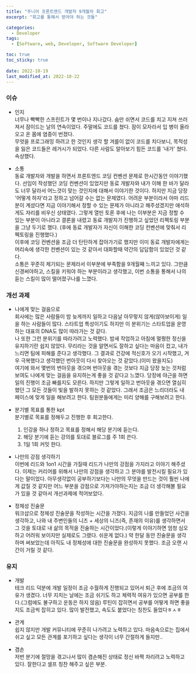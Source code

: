 ```yaml
---
title: "주니어 프론트엔드 개발자 9개월차 회고"
excerpt: "회고를 통해서 얻어야 하는 것들"

categories:
  - Developer
tags:
  - [Software, web, Developer, Software Developer]

toc: true
toc_sticky: true
 
date: 2022-10-19
last_modified_at: 2022-10-22
---
```



### 이슈
  - 인지<br />
    너무나 빡빡한 스프린트가 몇 번이나 지나갔다. 숨만 쉬면서 코드를 치고 지쳐 쓰러져서 잠이드는 날의 연속이었다. 주말에도 코드를 쳤다. 잠이 모자라서 입 병이 올라오고 온 몸에 염증이 번졌다.<br />
    무엇을 프로그래밍 하려고 한 것인지 생각 할 겨를이 없이 코드를 치다보니, 목적성을 잃은 코드들은 레거시가 되었다. 다른 사람도 알아보기 힘든 코드를 '내가' 쳤다. 속상했다.

  - 소통<br />
    동료 개발자와 개발을 하면서 프론트엔드 코딩 컨벤션 문제로 한시간동안 이야기했다. 선임이 작성했던 코딩 컨벤션이 있었지만 동료 개발자와 내가 이해 한 바가 달라도 너무 달라서 어느것이 맞는 것인지에 대해서 이야기한 것이다. 하지만 지금 당장 '어떻게 하자'라고 정하고 넘어갈 수는 없는 문제였다. 어려운 부분이라서 아마 리드분이 계셨다면 지금 이야기해서 정할 수 있는 문제가 아니라고 해주셨겠지만 애석하게도 자리를 비우신 상태였다. 
    그렇게 열띤 토론 후에 나는 이부분은 지금 정할 수 있는 부분이 아니라고 결론을 내렸고 동료 개발자가 진행하고 싶었던 리펙토링 부분을 그냥 두기로 했다. (후에 동료 개발자가 자신이 이해한 코딩 컨벤션에 맞춰서 리펙토링을 진행했다.)<br />
    이후에 코딩 컨벤션을 조금 더 탄탄하게 잡아가기로 했지만 이미 동료 개발자에게는 머리속에 생각한 컨벤션이 있는 것 같아서 대화할때 약간의 답답함이 있었던 것 같다.<br />
    소통은 꾸준히 제기되는 문제라서 이부분에 부족함을 9개월째 느끼고 있다. 그만큼 신경써야하고, 스킬을 키워야 하는 부분이라고 생각했고, 이번 소통을 통해서 나의 듣는 스킬이 많이 떨어졌구나를 느꼈다.
    

### 개선 과제
  - 나에게 맞는 걸음으로<br />
    회사에는 많은 사람들이 밤 늦게까지 일하고 다음날 아무렇지 않게(않아보이게) 일을 하는 사람들이 많다. 스타트업 특성이기도 하지만 이 분위기는 스타트업을 운영하는 대표의 DNA도 많이 따라가는 것 같다.<br />
    나 또한 그런 분위기를 따라가려고 노력했다. 밤새 작업하고 아침에 멀쩡한 정신을 유지하기란 쉽지 않았다. 무리라는 것을 알면서도 잘하고 싶다는 마음이 컸고, 내가 느리면 팀에 피해를 준다고 생각했다. 그 결과로 건강에 적신호가 오기 시작했고, 겨우 극복했다고 생각했던 번아웃이 다시 찾아오는 것 같았다.(이미 왔을지도)<br />
    여기에 와서 몇번의 번아웃을 겪으며 번아웃을 겪는 것보다 지금 당장 늦는 것처럼 보여도 나에게 맞는 걸음을 유지하는게 좋을 것 같다고 느꼈다. 당장에 야근을 하면 일의 진행이 조금 빠를지도 모른다. 하지만 그렇게 일하고 번아웃을 겪으면 열심히 했던 그 모든 것들이 빛을 발하지 못하는 것 같았다. 그래서 조금은 느리더라도 내 페이스에 맞게 일을 해보려고 한다. 팀원분들에게는 미리 양해를 구해보려고 한다.
    
  - 분기별 목표를 통한 kpt<br />
      분기별로 목표를 정해두고 진행한 후 회고한다.<br />
      1. 인강을 하나 정하고 목표를 정해서 해당 분기에 듣는다.<br />
      2. 해당 분기에 듣는 강의를 토대로 블로그를 주 1회 쓴다.<br />
      3. 1일 1회 커밋 한다.
  
  - 나만의 강점 생각하기<br />
    이번에 리드와 1on1 시간을 가질때 리드가 나만의 강점을 가지라고 이야기 해주셨다. 이제는 커리어를 위해서 나만의 강점을 생각하고 그 분야를 발전시킬 필요가 있다는 말이었다. 아무생각없이 공부하기보다는 나만의 무엇을 만드는 것이 훨씬 나에게 값질 것 같지만 어느 부분을 강점으로 가져가야하는지는 조금 더 생각해볼 필요가 있을 것 같아서 개선과제에 적어보았다.

  - 정체성 진술문<br />
    워크샵으로 정체성 진술문을 작성하는 시간을 가졌다. 지금의 나를 만들었던 사건을 생각하고, 나와 내 주변인들의 니즈 + 세상의 니즈(즉, 존재의 이유)를 생각하면서 그 것을 토대로 내 삶의 목적을 진술하는 시간이었다.(이렇게 이야기하면 엄청 심오하고 어려워 보이지만 실제로도 그랬다. 쉬운게 없다.)
    약 한달 동안 진술문을 생각하며 써보았는데 아직도 내 정체성에 대한 진술문을 완성하지 못했다. 조금 오랜 시간이 거릴 것 같다.

### 유지
  - 개발<br />
    테크 리드 덕분에 개발 일정이 조금 수월하게 진행되고 있어서 퇴근 후에 조금의 여유가 생겼다. 너무 지치는 날에는 조금 쉬기도 하고 체력적 여유가 있으면 공부를 한다.(그럼에도 불구하고 운동은 하지 않음) 루틴이 잡히면서 공부를 어떻게 하면 좋을지도 조금씩 잡히고 있다. 많이 발전했고, 속도도 붙었다는 칭찬도 들었다ㅎㅅㅎ
    
  - 관계<br />
    쉽지 않지만 개발 커뮤니티에 꾸준히 나가려고 노력하고 있다. 마음속으로는 집에서 쉬고 싶고 모든 관계를 포기하고 싶다는 생각이 너무 간절하게 들지만..

  - 겸손<br />
    저번 분기에 절망을 겪고나서 많이 겸손해진 상태로 정신 바짝 차리려고 노력하고 있다. 잘한다고 셀프 칭찬 해주고 싶은 부분.
